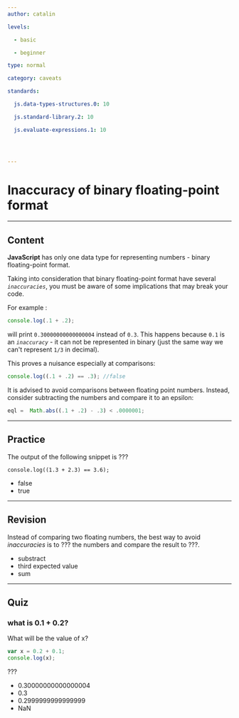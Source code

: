 ```yaml
---
author: catalin

levels:

  - basic

  - beginner

type: normal

category: caveats

standards:

  js.data-types-structures.0: 10

  js.standard-library.2: 10

  js.evaluate-expressions.1: 10




---
```


# Inaccuracy of binary floating-point format

---
## Content

**JavaScript** has only one data type for representing numbers - binary floating-point format.

Taking into consideration that binary floating-point format have several *`inaccuracies`*, you must be aware of some implications that may break your code.

For example :
```javascript
console.log(.1 + .2);

```
will print `0.30000000000000004` instead of `0.3`. This happens because `0.1` is an *`inaccuracy`* - it can not be represented in binary (just the same way we can't represent `1/3` in decimal).

This proves a nuisance especially at comparisons:
```javascript
console.log((.1 + .2) == .3); //false
```
It is advised to avoid comparisons between floating point numbers. Instead, consider subtracting the numbers and compare it to an epsilon:
```javascript
eql =  Math.abs((.1 + .2) - .3) < .0000001;

```

---
## Practice

The output of the following snippet is ???
```
console.log((1.3 + 2.3) == 3.6);
```

* false
* true

---
## Revision

Instead of comparing two floating numbers, the best way to avoid *inaccuracies* is to ??? the numbers and compare the result to ???.


* substract
* third expected value
* sum

---
## Quiz
### what is 0.1 + 0.2?

What will be the value of x?

```javascript
var x = 0.2 + 0.1;
console.log(x);
```

 ???

* 0.30000000000000004
* 0.3
* 0.2999999999999999
* NaN

